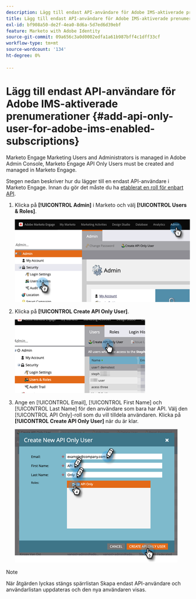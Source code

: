 ```yaml
---
description: Lägg till endast API-användare för Adobe IMS-aktiverade prenumerationer - Marketo Docs - produktdokumentation
title: Lägg till endast API-användare för Adobe IMS-aktiverade prenumerationer
exl-id: bf908a50-de2f-4ea0-8d6a-5d7ed6d39ebf
feature: Marketo with Adobe Identity
source-git-commit: 09a656c3a0d0002edfa1a61b987bff4c1dff33cf
workflow-type: tm+mt
source-wordcount: '134'
ht-degree: 0%

---
```


# Lägg till endast API-användare för Adobe IMS-aktiverade prenumerationer {#add-api-only-user-for-adobe-ims-enabled-subscriptions}

Marketo Engage Marketing Users and Administrators is managed in Adobe Admin Console, Marketo Engage API Only Users must be created and managed in Marketo Engage.

Stegen nedan beskriver hur du lägger till en endast API-användare i Marketo Engage. Innan du gör det måste du ha [etablerat en roll för enbart API](/help/marketo/product-docs/administration/users-and-roles/create-an-api-only-user-role.md).

1. Klicka på **[!UICONTROL Admin]** i Marketo och välj **[!UICONTROL Users & Roles]**.

   ![](assets/add-api-only-user-for-adobe-ims-1.png)

1. Klicka på **[!UICONTROL Create API Only User]**.

   ![](assets/add-api-only-user-for-adobe-ims-2.png)

1. Ange en [!UICONTROL Email], [!UICONTROL First Name] och [!UICONTROL Last Name] för den användare som bara har API. Välj den [!UICONTROL API Only]-roll som du vill tilldela användaren. Klicka på **[!UICONTROL Create API Only User]** när du är klar.

   ![](assets/add-api-only-user-for-adobe-ims-3.png)

>[!NOTE]
>
>När åtgärden lyckas stängs spärrlistan Skapa endast API-användare och användarlistan uppdateras och den nya användaren visas.
